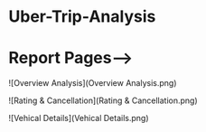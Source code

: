 # Uber-Trip-Analysis

# Report Pages-->
![Overview Analysis](Overview Analysis.png)

![Rating & Cancellation](Rating & Cancellation.png)

![Vehical Details](Vehical Details.png)
